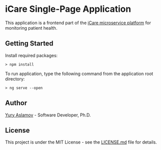 # iCare Single-Page Application

This application is a frontend part of the [iCare microservice platform](https://github.com/aslamovyura/iCare-microservices-app) for monitoring patient health.

## Getting Started

Install required packages:

```
> npm install
```

To run application, type the following command from the application root directory:

```
> ng serve --open
```

## Author

[Yury Aslamov](https://aslamovyura.github.io/) - Software Developer, Ph.D.

## License

This project is under the MIT License - see the [LICENSE.md](https://github.com/aslamovyura/iCare-single-page-app/blob/master/LICENSE) file for details.
